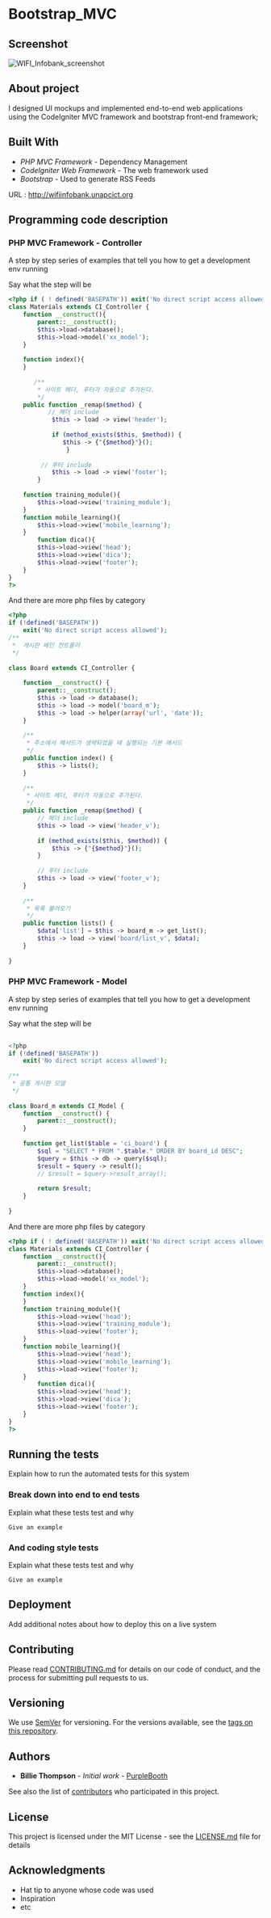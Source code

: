 # Bootstrap_MVC


## Screenshot

![WIFI_Infobank_screenshot](./WIFI_Infobank_screenshot.jpg)

## About project

I designed UI mockups and implemented end-to-end web applications using the CodeIgniter MVC framework and bootstrap front-end framework;


## Built With

* *PHP MVC Framework* - Dependency Management 
* *CodeIgniter Web Framework* - The web framework used
* *Bootstrap* -  Used to generate RSS Feeds 

URL : http://wifiinfobank.unapcict.org


## Programming code description
### PHP MVC Framework - Controller

A step by step series of examples that tell you how to get a development env running

Say what the step will be

```php
<?php if ( ! defined('BASEPATH')) exit('No direct script access allowed');
class Materials extends CI_Controller {
	function __construct(){
        parent::__construct();
        $this->load->database();
        $this->load->model('xx_model');
	}
	
	function index(){
	}
	
 	   /**
     	* 사이트 헤더, 푸터가 자동으로 추가된다.
     	*/
 	public function _remap($method) {
           // 헤더 include
        	$this -> load -> view('header');
 
        	if (method_exists($this, $method)) {
         	   $this -> {"{$method}"}();
        		}
 
         // 푸터 include
      		$this -> load -> view('footer');
    	}
 	
	function training_module(){
		$this->load->view('training_module');
	}
	function mobile_learning(){
		$this->load->view('mobile_learning');
	}
		function dica(){
		$this->load->view('head');
		$this->load->view('dica');
		$this->load->view('footer');
	}
}
?>

```

And there are more php files by category

```php
<?php
if (!defined('BASEPATH'))
    exit('No direct script access allowed');
/**
 *  게시판 메인 컨트롤러
 */
 
class Board extends CI_Controller {
 
    function __construct() {
        parent::__construct();
        $this -> load -> database();
        $this -> load -> model('board_m');
        $this -> load -> helper(array('url', 'date'));
    }
 
    /**
     * 주소에서 메서드가 생략되었을 때 실행되는 기본 메서드
     */
    public function index() {
        $this -> lists();
    }
 
    /**
     * 사이트 헤더, 푸터가 자동으로 추가된다.
     */
    public function _remap($method) {
        // 헤더 include
        $this -> load -> view('header_v');
 
        if (method_exists($this, $method)) {
            $this -> {"{$method}"}();
        }
 
        // 푸터 include
        $this -> load -> view('footer_v');
    }
 
    /**
     * 목록 불러오기
     */
    public function lists() {
        $data['list'] = $this -> board_m -> get_list();
        $this -> load -> view('board/list_v', $data);
    }
 
}

```

### PHP MVC Framework - Model

A step by step series of examples that tell you how to get a development env running

Say what the step will be

```php
 
<?php
if (!defined('BASEPATH'))
    exit('No direct script access allowed');
 
/**
 * 공통 게시판 모델
 */
 
class Board_m extends CI_Model {
    function __construct() {
        parent::__construct();
    }
 
    function get_list($table = 'ci_board') {
        $sql = "SELECT * FROM ".$table." ORDER BY board_id DESC";
        $query = $this -> db -> query($sql);
        $result = $query -> result();
        // $result = $query->result_array();
 
        return $result;
    }
 
}

```

And there are more php files by category

```php
<?php if ( ! defined('BASEPATH')) exit('No direct script access allowed');
class Materials extends CI_Controller {
	function __construct(){
        parent::__construct();
        $this->load->database();
        $this->load->model('xx_model');
	}
	function index(){
	}
	function training_module(){
		$this->load->view('head');
		$this->load->view('training_module');
		$this->load->view('footer');
	}
	function mobile_learning(){
		$this->load->view('head');
		$this->load->view('mobile_learning');
		$this->load->view('footer');
	}
		function dica(){
		$this->load->view('head');
		$this->load->view('dica');
		$this->load->view('footer');
	}
}
?>

```

## Running the tests

Explain how to run the automated tests for this system

### Break down into end to end tests

Explain what these tests test and why

```
Give an example
```

### And coding style tests

Explain what these tests test and why

```
Give an example
```

## Deployment

Add additional notes about how to deploy this on a live system



## Contributing

Please read [CONTRIBUTING.md](https://gist.github.com/PurpleBooth/b24679402957c63ec426) for details on our code of conduct, and the process for submitting pull requests to us.

## Versioning

We use [SemVer](http://semver.org/) for versioning. For the versions available, see the [tags on this repository](https://github.com/your/project/tags). 

## Authors

* **Billie Thompson** - *Initial work* - [PurpleBooth](https://github.com/PurpleBooth)

See also the list of [contributors](https://github.com/your/project/contributors) who participated in this project.

## License

This project is licensed under the MIT License - see the [LICENSE.md](LICENSE.md) file for details

## Acknowledgments

* Hat tip to anyone whose code was used
* Inspiration
* etc

